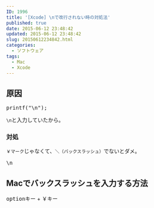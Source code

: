 ```yaml
---
ID: 1996
title: '[Xcode] \nで改行されない時の対処法'
published: true
date: 2015-06-12 23:48:42
updated: 2015-06-12 23:48:42
slug: 20150612234842.html
categories:
  - ソフトウェア
tags:
  - Mac
  - Xcode
---
```

<h2>原因</h2>
<pre>printf("\n");</pre>

<p><code>\n</code>と入力していたから。</p>

<h3>対処</h3>
<p><code>￥マーク</code>じゃなくて、<code>＼（バックスラッシュ）</code>でないとダメ。</p>

<pre>\n</pre>

<h2>Macでバックスラッシュを入力する方法</h2>
<p><kbd>optionキー</kbd> + <kbd>￥キー</kbd></p>
